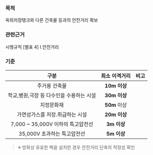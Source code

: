 ### 목적
옥외저장탱크와 다른 건축물 등과의 안전거리 확보

### 관련근거
시행규칙 [별표 4] I.안전거리

### 기준

| 구분 | 최소 이격거리 | 비고 |
|:----:|:-------:|:----:|
| 주거용 건축물 | **10m 이상** |  |
| 학교,병원,극장 등 다수인을 수용하는 시설 | **30m 이상** |  |
| 지정문화재 | **50m** 이상 |  |
| 가연성가스를 저장․취급하는 시설 | **20m 이상** |  |
| 7,000 ~ 35,000V 이하의 특고압전선 | **3m 이상** |  |
| 35,000V 초과하는 특고압전선 | **5m 이상** |  |

> ※ 방화상 유효한 벽을 설치한 경우 안전거리 단축의 적정성 확인
